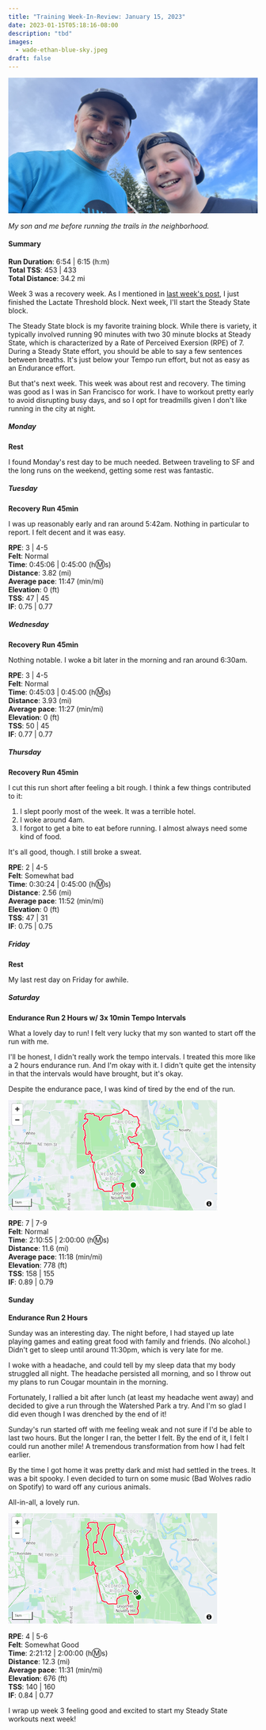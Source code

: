 ```yaml
---
title: "Training Week-In-Review: January 15, 2023"
date: 2023-01-15T05:18:16-08:00
description: "tbd"
images:
  - wade-ethan-blue-sky.jpeg
draft: false
---
```


![My son and me before running the trails in the neighborhoow](wade-ethan-blue-sky.jpeg)

_<figcaption>My son and me before running the trails in the neighborhood.</figcaption>_

#### Summary

**Run Duration**: 6:54 | 6:15 (h:m)<br/>
**Total TSS**: 453 | 433<br/>
**Total Distance**: 34.2 mi

Week 3 was a recovery week. As I mentioned in [last week's post](https://www.wadewegner.com/2023/01/training-week-in-review-january-8-2023/), I just finished the Lactate Threshold block. Next week, I'll start the Steady State block.

The Steady State block is my favorite training block. While there is variety, it typically involved running 90 minutes with two 30 minute blocks at Steady State, which is characterized by a Rate of Perceived Exersion (RPE) of 7. During a Steady State effort, you should be able to say a few sentences between breaths. It's just below your Tempo run effort, but not as easy as an Endurance effort.

But that's next week. This week was about rest and recovery. The timing was good as I was in San Francisco for work. I have to workout pretty early to avoid disrupting busy days, and so I opt for treadmills given I don't like running in the city at night.

##### Monday

**Rest**

I found Monday's rest day to be much needed. Between traveling to SF and the long runs on the weekend, getting some rest was fantastic.

##### Tuesday

**Recovery Run 45min**

I was up reasonably early and ran around 5:42am. Nothing in particular to report. I felt decent and it was easy.

**RPE**: 3 | 4-5<br/>
**Felt**: Normal<br/>
**Time**: 0:45:06 | 0:45:00 (h:m:s)<br/>
**Distance**: 3.82 (mi)<br/>
**Average pace**: 11:47 (min/mi)<br/>
**Elevation**: 0 (ft)<br/>
**TSS**: 47 | 45<br/>
**IF**: 0.75 | 0.77<br/>

##### Wednesday

**Recovery Run 45min**

Nothing notable. I woke a bit later in the morning and ran around 6:30am.

**RPE**: 3 | 4-5<br/>
**Felt**: Normal<br/>
**Time**: 0:45:03 | 0:45:00 (h:m:s)<br/>
**Distance**: 3.93 (mi)<br/>
**Average pace**: 11:27 (min/mi)<br/>
**Elevation**: 0 (ft)<br/>
**TSS**: 50 | 45<br/>
**IF**: 0.77 | 0.77<br/>

##### Thursday

**Recovery Run 45min**

I cut this run short after feeling a bit rough. I think a few things contributed to it:

1. I slept poorly most of the week. It was a terrible hotel.
2. I woke around 4am.
3. I forgot to get a bite to eat before running. I almost always need some kind of food.

It's all good, though. I still broke a sweat.

**RPE**: 2 | 4-5<br/>
**Felt**: Somewhat bad<br/>
**Time**: 0:30:24 | 0:45:00 (h:m:s)<br/>
**Distance**: 2.56 (mi)<br/>
**Average pace**: 11:52 (min/mi)<br/>
**Elevation**: 0 (ft)<br/>
**TSS**: 47 | 31<br/>
**IF**: 0.75 | 0.75<br/>

##### Friday

**Rest**

My last rest day on Friday for awhile.

##### Saturday

**Endurance Run 2 Hours w/ 3x 10min Tempo Intervals**

What a lovely day to run! I felt very lucky that my son wanted to start off the run with me.

I'll be honest, I didn't really work the tempo intervals. I treated this more like a 2 hours endurance run. And I'm okay with it. I didn't quite get the intensity in that the intervals would have brought, but it's okay.

Despite the endurance pace, I was kind of tired by the end of the run.

![Map of Saturday's run](saturday-run-map.png)

**RPE**: 7 | 7-9<br/>
**Felt**: Normal<br/>
**Time**: 2:10:55 | 2:00:00 (h:m:s)<br/>
**Distance**: 11.6 (mi)<br/>
**Average pace**: 11:18 (min/mi)<br/>
**Elevation**: 778 (ft)<br/>
**TSS**: 158 | 155<br/>
**IF**: 0.89 | 0.79<br/>

#### Sunday

**Endurance Run 2 Hours**

Sunday was an interesting day. The night before, I had stayed up late playing games and eating great food with family and friends. (No alcohol.) Didn't get to sleep until around 11:30pm, which is very late for me.

I woke with a headache, and could tell by my sleep data that my body struggled all night. The headache persisted all morning, and so I throw out my plans to run Cougar mountain in the morning.

Fortunately, I rallied a bit after lunch (at least my headache went away) and decided to give a run through the Watershed Park a try. And I'm so glad I did even though I was drenched by the end of it!

Sunday's run started off with me feeling weak and not sure if I'd be able to last two hours. But the longer I ran, the better I felt. By the end of it, I felt I could run another mile! A tremendous transformation from how I had felt earlier.

By the time I got home it was pretty dark and mist had settled in the trees. It was a bit spooky. I even decided to turn on some music (Bad Wolves radio on Spotify) to ward off any curious animals.

All-in-all, a lovely run.

![Map of Sunday's run](sunday-run-map.png)

**RPE**: 4 | 5-6<br/>
**Felt**: Somewhat Good<br/>
**Time**: 2:21:12 | 2:00:00 (h:m:s)<br/>
**Distance**: 12.3 (mi)<br/>
**Average pace**: 11:31 (min/mi)<br/>
**Elevation**: 676 (ft)<br/>
**TSS**: 140 | 160<br/>
**IF**: 0.84 | 0.77<br/>

I wrap up week 3 feeling good and excited to start my Steady State workouts next week!
